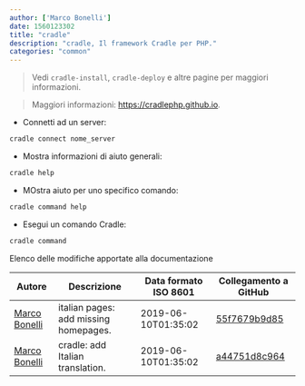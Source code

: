 ```yaml
---
author: ['Marco Bonelli']
date: 1560123302
title: "cradle"
description: "cradle, Il framework Cradle per PHP."
categories: "common"
---
```

> Vedi `cradle-install`, `cradle-deploy` e altre pagine per maggiori informazioni.

> Maggiori informazioni: <https://cradlephp.github.io>.

- Connetti ad un server:

```bash
cradle connect nome_server
```

- Mostra informazioni di aiuto generali:

```bash
cradle help
```

- MOstra aiuto per uno specifico comando:

```bash
cradle command help
```

- Esegui un comando Cradle:

```bash
cradle command
```
Elenco delle modifiche apportate alla documentazione


Autore | Descrizione | Data formato ISO 8601 | Collegamento a GitHub
------|-----|-----|-----
[Marco Bonelli](mailto:marco@mebeim.net) | italian pages: add missing homepages. | 2019-06-10T01:35:02 | [55f7679b9d85](https://github.com/tldr-pages/tldr/commit/55f7679b9d85480f6c81738bd32c7901a1db36fe)
[Marco Bonelli](mailto:mb5.marcob@gmail.com) | cradle: add Italian translation. | 2019-06-10T01:35:02 | [a44751d8c964](https://github.com/tldr-pages/tldr/commit/a44751d8c964ec91314b48921bad6b783135af5c)

